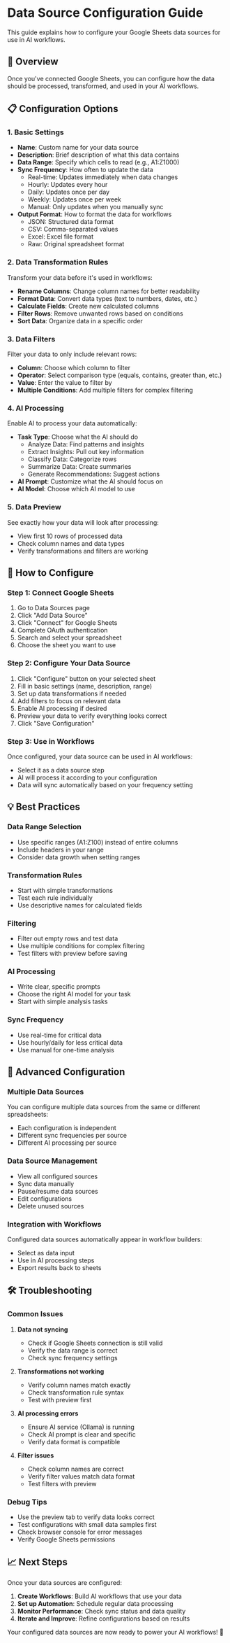 # Data Source Configuration Guide

This guide explains how to configure your Google Sheets data sources for use in AI workflows.

## 🎯 Overview

Once you've connected Google Sheets, you can configure how the data should be processed, transformed, and used in your AI workflows.

## 📋 Configuration Options

### 1. **Basic Settings**
- **Name**: Custom name for your data source
- **Description**: Brief description of what this data contains
- **Data Range**: Specify which cells to read (e.g., A1:Z1000)
- **Sync Frequency**: How often to update the data
  - Real-time: Updates immediately when data changes
  - Hourly: Updates every hour
  - Daily: Updates once per day
  - Weekly: Updates once per week
  - Manual: Only updates when you manually sync
- **Output Format**: How to format the data for workflows
  - JSON: Structured data format
  - CSV: Comma-separated values
  - Excel: Excel file format
  - Raw: Original spreadsheet format

### 2. **Data Transformation Rules**
Transform your data before it's used in workflows:

- **Rename Columns**: Change column names for better readability
- **Format Data**: Convert data types (text to numbers, dates, etc.)
- **Calculate Fields**: Create new calculated columns
- **Filter Rows**: Remove unwanted rows based on conditions
- **Sort Data**: Organize data in a specific order

### 3. **Data Filters**
Filter your data to only include relevant rows:

- **Column**: Choose which column to filter
- **Operator**: Select comparison type (equals, contains, greater than, etc.)
- **Value**: Enter the value to filter by
- **Multiple Conditions**: Add multiple filters for complex filtering

### 4. **AI Processing**
Enable AI to process your data automatically:

- **Task Type**: Choose what the AI should do
  - Analyze Data: Find patterns and insights
  - Extract Insights: Pull out key information
  - Classify Data: Categorize rows
  - Summarize Data: Create summaries
  - Generate Recommendations: Suggest actions
- **AI Prompt**: Customize what the AI should focus on
- **AI Model**: Choose which AI model to use

### 5. **Data Preview**
See exactly how your data will look after processing:
- View first 10 rows of processed data
- Check column names and data types
- Verify transformations and filters are working

## 🚀 How to Configure

### Step 1: Connect Google Sheets
1. Go to Data Sources page
2. Click "Add Data Source"
3. Click "Connect" for Google Sheets
4. Complete OAuth authentication
5. Search and select your spreadsheet
6. Choose the sheet you want to use

### Step 2: Configure Your Data Source
1. Click "Configure" button on your selected sheet
2. Fill in basic settings (name, description, range)
3. Set up data transformations if needed
4. Add filters to focus on relevant data
5. Enable AI processing if desired
6. Preview your data to verify everything looks correct
7. Click "Save Configuration"

### Step 3: Use in Workflows
Once configured, your data source can be used in AI workflows:
- Select it as a data source step
- AI will process it according to your configuration
- Data will sync automatically based on your frequency setting

## 💡 Best Practices

### **Data Range Selection**
- Use specific ranges (A1:Z100) instead of entire columns
- Include headers in your range
- Consider data growth when setting ranges

### **Transformation Rules**
- Start with simple transformations
- Test each rule individually
- Use descriptive names for calculated fields

### **Filtering**
- Filter out empty rows and test data
- Use multiple conditions for complex filtering
- Test filters with preview before saving

### **AI Processing**
- Write clear, specific prompts
- Choose the right AI model for your task
- Start with simple analysis tasks

### **Sync Frequency**
- Use real-time for critical data
- Use hourly/daily for less critical data
- Use manual for one-time analysis

## 🔧 Advanced Configuration

### **Multiple Data Sources**
You can configure multiple data sources from the same or different spreadsheets:
- Each configuration is independent
- Different sync frequencies per source
- Different AI processing per source

### **Data Source Management**
- View all configured sources
- Sync data manually
- Pause/resume data sources
- Edit configurations
- Delete unused sources

### **Integration with Workflows**
Configured data sources automatically appear in workflow builders:
- Select as data input
- Use in AI processing steps
- Export results back to sheets

## 🛠️ Troubleshooting

### **Common Issues**

1. **Data not syncing**
   - Check if Google Sheets connection is still valid
   - Verify the data range is correct
   - Check sync frequency settings

2. **Transformations not working**
   - Verify column names match exactly
   - Check transformation rule syntax
   - Test with preview first

3. **AI processing errors**
   - Ensure AI service (Ollama) is running
   - Check AI prompt is clear and specific
   - Verify data format is compatible

4. **Filter issues**
   - Check column names are correct
   - Verify filter values match data format
   - Test filters with preview

### **Debug Tips**
- Use the preview tab to verify data looks correct
- Test configurations with small data samples first
- Check browser console for error messages
- Verify Google Sheets permissions

## 📈 Next Steps

Once your data sources are configured:

1. **Create Workflows**: Build AI workflows that use your data
2. **Set up Automation**: Schedule regular data processing
3. **Monitor Performance**: Check sync status and data quality
4. **Iterate and Improve**: Refine configurations based on results

Your configured data sources are now ready to power your AI workflows! 🎉
